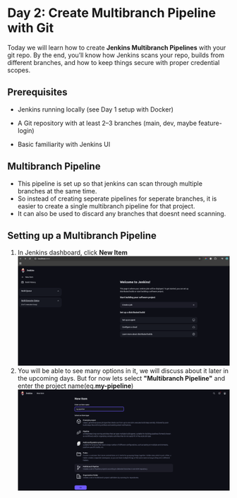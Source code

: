 # Day 2: Create Multibranch Pipeline with Git

Today we will learn how to create **Jenkins Multibranch Pipelines** with your git repo.
By the end, you’ll know how Jenkins scans your repo, builds from different branches, and how to keep things secure with proper credential scopes.

## Prerequisites

- Jenkins running locally (see Day 1 setup with Docker)

- A Git repository with at least 2–3 branches (main, dev, maybe feature-login)

- Basic familiarity with Jenkins UI

## Multibranch Pipeline

- This pipeline is set up so that jenkins can scan through multiple branches at the same time.
- So instead of creating seperate pipelines for seperate branches, it is easier to create a single multibranch pipeline for that project.
- It can also be used to discard any branches that doesnt need scanning.

## Setting up a Multibranch Pipeline

1. In Jenkins dashboard, click **New Item**
   ![jenkins-ci-cd-pipeline-docker](../images/Picture1.png)
2. You will be able to see many options in it, we will discuss about it later in the upcoming days.
   But for now lets select **"Multibranch Pipeline"** and enter the project name(eq.**my-pipeline**)
   ![jenkins-ci-cd-pipeline-docker](../images/picture3.png)
